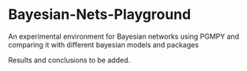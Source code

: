 # Bayesian-Nets-Playground
An experimental environment for Bayesian networks using PGMPY and comparing it with different bayesian models and packages  

Results and conclusions to be added.
